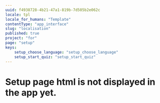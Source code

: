 ```yaml
---
uuid: f4938728-4b21-47a1-819b-7d505b2e062c
locale: tpl
locale_for_humans: "Template"
contentType: "app_interface"
slug: "localisation"
published: true
project: "for"
page: "setup"
keys:
    setup_choose_language: "setup_choose_language"
    setup_start_quiz: "setup_start_quiz"
---
```

# Setup page html is not displayed in the app yet.